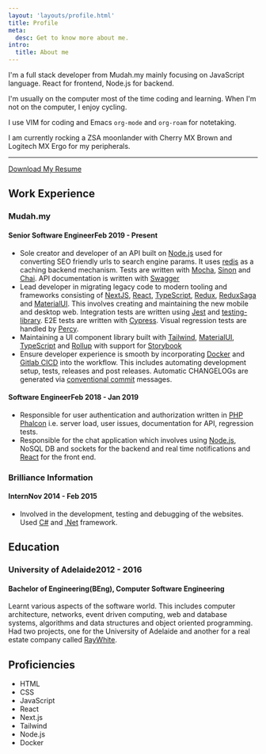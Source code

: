 ```yaml
---
layout: 'layouts/profile.html'
title: Profile
meta:
  desc: Get to know more about me.
intro:
  title: About me
---
```


I'm a full stack developer from Mudah.my mainly focusing on JavaScript language. React for frontend, Node.js for backend.

I'm usually on the computer most of the time coding and learning. When I'm not on the computer, I enjoy cycling.

I use VIM for coding and Emacs `org-mode` and `org-roam` for notetaking.

I am currently rocking a ZSA moonlander with Cherry MX Brown and Logitech MX Ergo for my peripherals.

---

<a class="p-4 shadow-md rounded-md bg-blue-500 !text-white !no-underline" download href="/Kamal Arieff Ahmad Faizel Resume.pdf" rel="noindex">Download My Resume</a>

## Work Experience

### Mudah.my

<h4 class="flex">Senior Software Engineer<span class="ml-auto text-gray-500">Feb 2019 - Present</span></h4>

- Sole creator and developer of an API built on [Node.js](https://nodejs.org/) used for converting SEO friendly urls to search engine params. It uses [redis](https://redis.io/) as a caching backend mechanism. Tests are written with [Mocha](https://mochajs.org/), [Sinon](https://sinonjs.org/) and [Chai](https://www.chaijs.com/). API documentation is written with [Swagger](https://swagger.io/)
- Lead developer in migrating legacy code to modern tooling and frameworks consisting of [NextJS](https://nextjs.org/), [React](https://reactjs.org/), [TypeScript](https://www.typescriptlang.org/), [Redux](https://redux.js.org/), [ReduxSaga](https://redux-saga.js.org/) and [MaterialUI](https://material-ui.com/). This involves creating and maintaining the new mobile and desktop web. Integration tests are written using [Jest](https://jestjs.io/) and [testing-library](testing-library.com). E2E tests are written with [Cypress](https://www.cypress.io/). Visual regression tests are handled by [Percy](https://percy.io/).
- Maintaining a UI component library built with [Tailwind](http://tailwindcss.com/), [MaterialUI](https://material-ui.com/), [TypeScript](https://www.typescriptlang.org/) and [Rollup](https://rollupjs.org/) with support for [Storybook](https://storybook.js.org/)
- Ensure developer experience is smooth by incorporating [Docker](https://www.docker.com/) and [Gitlab CICD](https://docs.gitlab.com/ee/ci/) into the workflow. This includes automating development setup, tests, releases and post releases. Automatic CHANGELOGs are generated via [conventional commit](https://www.conventionalcommits.org) messages.

<h4 class="flex">Software Engineer<span class="ml-auto text-gray-500">Feb 2018 - Jan 2019</span></h4>

- Responsible for user authentication and authorization written in [PHP](https://www.php.net/) [Phalcon](https://phalcon.io/en-us) i.e. server load, user issues, documentation for API, regression tests.
- Responsible for the chat application which involves using [Node.js](https://nodejs.org/), NoSQL DB and sockets for the backend and real time notifications and [React](https://reactjs.org/) for the front end.

### Brilliance Information

<h4 class="flex">Intern<span class="ml-auto text-gray-500">Nov 2014 - Feb 2015</span></h4>

- Involved in the development, testing and debugging of the websites. Used [C#](https://docs.microsoft.com/en-us/dotnet/csharp/) and [.Net](https://dotnet.microsoft.com/) framework.

## Education

<h3 class="flex">University of Adelaide<span class="ml-auto text-gray-500">2012 - 2016</span></h3>

#### Bachelor of Engineering(BEng), Computer Software Engineering

Learnt various aspects of the software world. This includes computer architecture, networks, event driven computing, web and database systems, algorithms and data structures and object oriented programming. Had two projects, one for the University of Adelaide and another for a real estate company called [RayWhite](https://www.raywhite.com/).

## Proficiencies

- HTML
- CSS
- JavaScript
- React
- Next.js
- Tailwind
- Node.js
- Docker
